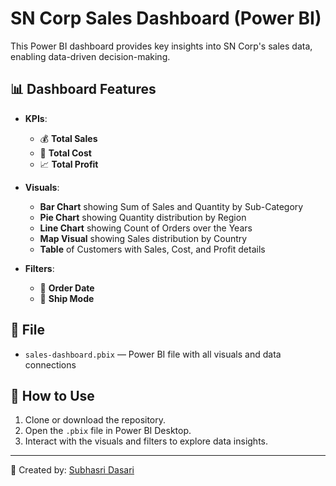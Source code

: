 # SN Corp Sales Dashboard (Power BI)

This Power BI dashboard provides key insights into SN Corp's sales data, enabling data-driven decision-making.

## 📊 Dashboard Features

- **KPIs**:  
  - 💰 **Total Sales**  
  - 🧾 **Total Cost**  
  - 📈 **Total Profit**

- **Visuals**:
  - **Bar Chart** showing Sum of Sales and Quantity by Sub-Category
  - **Pie Chart** showing Quantity distribution by Region
  - **Line Chart** showing Count of Orders over the Years
  - **Map Visual** showing Sales distribution by Country
  - **Table** of Customers with Sales, Cost, and Profit details

- **Filters**:
  - 📅 **Order Date**
  - 🚚 **Ship Mode**

## 📁 File

- `sales-dashboard.pbix` — Power BI file with all visuals and data connections

## 🚀 How to Use

1. Clone or download the repository.
2. Open the `.pbix` file in Power BI Desktop.
3. Interact with the visuals and filters to explore data insights.

---

📌 Created by: [Subhasri Dasari](https://github.com/SubhasriDasari)
